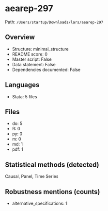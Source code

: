 # aearep-297

Path: `/Users/startup/Downloads/lars/aearep-297`

## Overview
- Structure: minimal_structure
- README score: 0
- Master script: False
- Data statement: False
- Dependencies documented: False

## Languages
- Stata: 5 files

## Files
- do: 5
- R: 0
- py: 0
- m: 0
- md: 1
- pdf: 1

## Statistical methods (detected)
Causal, Panel, Time Series

## Robustness mentions (counts)
- alternative_specifications: 1